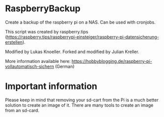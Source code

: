 # RaspberryBackup
Create a backup of the raspberry pi on a NAS. Can be used with cronjobs.

This script was created by raspberry.tips (https://raspberry.tips/raspberrypi-einsteiger/raspberry-pi-datensicherung-erstellen).

Modified by Lukas Knoeller. Forked and modified by Julian Kreller.

More information available here: https://hobbyblogging.de/raspberry-pi-vollautomatisch-sichern (German)

# Important information

Please keep in mind that removing your sd-cart from the Pi is a much better solution to create an image of it. There are many tools to create an image from an sd-card.
